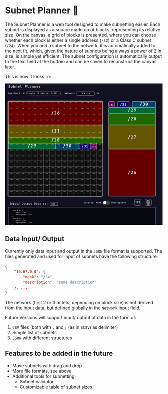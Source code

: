 # Subnet Planner 🚀

The Subnet Planner is a web tool designed to make subnetting easier.
Each subnet is displayed as a square made up of blocks, representing its relative size.
On the canvas, a grid of blocks is presented, where you can choose whether each block is either a single address (`/32`) or a Class C subnet (`/24`).
When you add a subnet to the network, it is automatically added to the next fit, which, given the nature of subnets being always a power of 2 in size, is simple yet efficient.
The subnet configuration is automatically output to the text field at the bottom and can be saved to reconstruct the canvas later.

This is how it looks rn:

![Screenshot 🚀](./scrot.jpg)

## Data Input/ Output

Currently only data input and output in the `JSON` file format is supported.
The files generated and used for input of subnets have the following structure:

```json
{
    "10.67.0.0": {
        "mask": "/24",
        "description": "some description"
    }, ...
}
```

The network (first 2 or 3 octets, depending on block size) is not derived from the input data, but defined globally in the `Network` input field.

Future Versions will support input/ output of data in the form of:

1. `CSV` files (both with `,` and `;` (as in `SCSV`) as delimiter)
1. Simple list of subnets
1. `JSON` with different structures

## Features to be added in the future

- Move subnets with drag and drop
- More file formats, see above
- Additional tools for subnetting:
  - Subnet validator
  - Customizable table of subnet sizes
